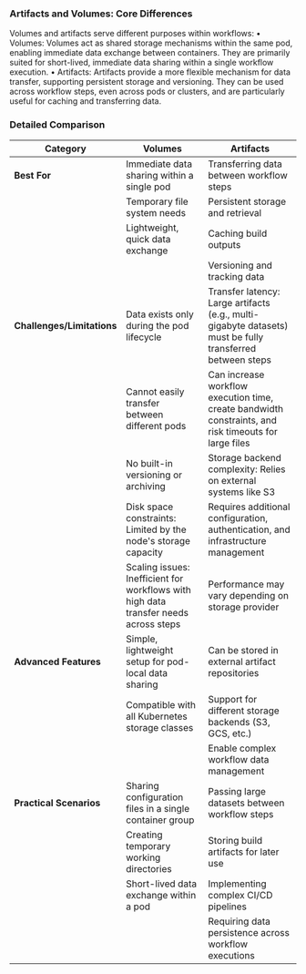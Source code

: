 ### Artifacts and Volumes: Core Differences

Volumes and artifacts serve different purposes within workflows:
	•	Volumes:
Volumes act as shared storage mechanisms within the same pod, enabling immediate data exchange between containers. They are primarily suited for short-lived, immediate data sharing within a single workflow execution.
	•	Artifacts:
Artifacts provide a more flexible mechanism for data transfer, supporting persistent storage and versioning. They can be used across workflow steps, even across pods or clusters, and are particularly useful for caching and transferring data.

### Detailed Comparison

| **Category**               | **Volumes**                                                                          | **Artifacts**                                                                                             |
| -------------------------- | ------------------------------------------------------------------------------------ | --------------------------------------------------------------------------------------------------------- |
| **Best For**               | Immediate data sharing within a single pod                                           | Transferring data between workflow steps                                                                  |
|                            | Temporary file system needs                                                          | Persistent storage and retrieval                                                                          |
|                            | Lightweight, quick data exchange                                                     | Caching build outputs                                                                                     |
|                            |                                                                                      | Versioning and tracking data                                                                              |
| **Challenges/Limitations** | Data exists only during the pod lifecycle                                            | Transfer latency: Large artifacts (e.g., multi-gigabyte datasets) must be fully transferred between steps |
|                            | Cannot easily transfer between different pods                                        | Can increase workflow execution time, create bandwidth constraints, and risk timeouts for large files     |
|                            | No built-in versioning or archiving                                                  | Storage backend complexity: Relies on external systems like S3                                            |
|                            | Disk space constraints: Limited by the node's storage capacity                       | Requires additional configuration, authentication, and infrastructure management                          |
|                            | Scaling issues: Inefficient for workflows with high data transfer needs across steps | Performance may vary depending on storage provider                                                        |
| **Advanced Features**      | Simple, lightweight setup for pod-local data sharing                                 | Can be stored in external artifact repositories                                                           |
|                            | Compatible with all Kubernetes storage classes                                       | Support for different storage backends (S3, GCS, etc.)                                                    |
|                            |                                                                                      | Enable complex workflow data management                                                                   |
| **Practical Scenarios**    | Sharing configuration files in a single container group                              | Passing large datasets between workflow steps                                                             |
|                            | Creating temporary working directories                                               | Storing build artifacts for later use                                                                     |
|                            | Short-lived data exchange within a pod                                               | Implementing complex CI/CD pipelines                                                                      |
|                            |                                                                                      | Requiring data persistence across workflow executions                                                     |
